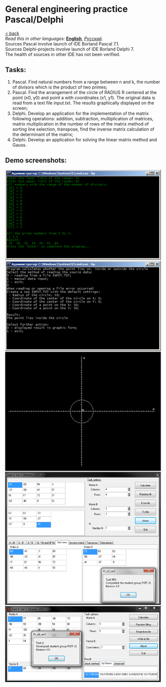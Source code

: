# General engineering practice Pascal/Delphi
[&lt; back](../)  
*Read this in other languages:* **[English](README.en.md)**, *[Русский](README.md)*.  
Sources Pascal involve launch of IDE Borland Pascal 7.1.  
Sources Delphi-projects involve launch of IDE Borland Delphi 7.  
The health of sources in other IDE has not been verified.

## Tasks:
1. Pascal. Find natural numbers from a range between n and k, the number of divisors which is the product of two primes;
2. Pascal. Find the arrangement of the circle of RADIUS R centered at the point (x0, y0) and point a with coordinates (x1, y1). The original data is read from a text file input.txt. The results graphically displayed on the screen;
3. Delphi. Develop an application for the implementation of the matrix following operations: addition, subtraction, multiplication of matrices, matrix multiplication in the number of rows of the matrix method of sorting line selection, transpose, find the inverse matrix calculation of the determinant of the matrix;
4. Delphi. Develop an application for solving the linear matrix method and Gauss.

## Demo screenshots:

![Task 1](screenshots/pract1.png)
![Task 2](screenshots/pract2.png)
![Task 2, Chart](screenshots/pract2_graph.png)
![Task 3](screenshots/pract3.png)
![Task 4](screenshots/pract4.png)
